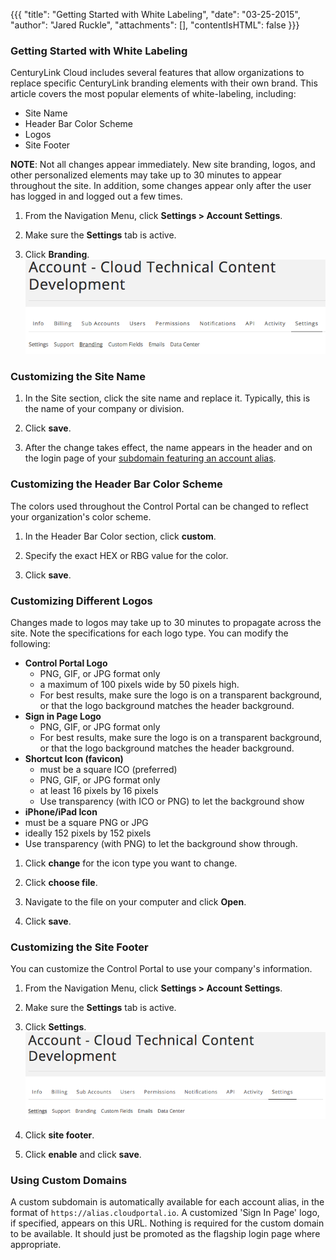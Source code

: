 {{{
  "title": "Getting Started with White Labeling",
  "date": "03-25-2015",
  "author": "Jared Ruckle",
  "attachments": [],
  "contentIsHTML": false
}}}

### Getting Started with White Labeling
CenturyLink Cloud includes several features that allow organizations to replace specific CenturyLink branding elements with their own brand. This article covers the most popular elements of white-labeling, including:

* Site Name
* Header Bar Color Scheme
* Logos
* Site Footer

**NOTE**: Not all changes appear immediately. New site branding, logos, and other personalized elements may take up to 30 minutes to appear throughout the site. In addition, some changes appear only after the user has logged in and logged out a few times.

1. From the Navigation Menu, click **Settings > Account Settings**.

2. Make sure the **Settings** tab is active.

3. Click **Branding**.
   ![Settings Page](../images/account-settings-site-branding.png)

### Customizing the Site Name
1. In the Site section, click the site name and replace it. Typically, this is the name of your company or division.

2. Click **save**.

3. After the change takes effect, the name appears in the header and on the login page of your [subdomain featuring an account alias](https://www.ctl.io/knowledge-base/release-notes/2015-03-05-cloud-platform-release-notes/).

### Customizing the Header Bar Color Scheme
The colors used throughout the Control Portal can be changed to reflect your organization's color scheme.
1. In the Header Bar Color section, click **custom**.

2. Specify the exact HEX or RBG value for the color.

3. Click **save**.

### Customizing Different Logos
Changes made to logos may take up to 30 minutes to propagate across the site. Note the specifications for each logo type. You can modify the following:
* **Control Portal Logo**
  * PNG, GIF, or JPG format only
  * a maximum of 100 pixels wide by 50 pixels high.
  * For best results, make sure the logo is on a transparent background, or that the logo background matches the header background.
* **Sign in Page Logo**
  * PNG, GIF, or JPG format only
  * For best results, make sure the logo is on a transparent background, or that the logo background matches the header background.
* **Shortcut Icon (favicon)**
  * must be a square ICO (preferred)
  * PNG, GIF, or JPG format only
  * at least 16 pixels by 16 pixels
  * Use transparency (with ICO or PNG) to let the background show
* **iPhone/iPad Icon**
 * must be a square PNG or JPG
 * ideally 152 pixels by 152 pixels
 * Use transparency (with PNG) to let the background show through.

1. Click **change** for the icon type you want to change.

2. Click **choose file**.

3. Navigate to the file on your computer and click **Open**.

4. Click **save**.

### Customizing the Site Footer
You can customize the Control Portal to use your company's information.

1. From the Navigation Menu, click **Settings > Account Settings**.

2. Make sure the **Settings** tab is active.

3. Click **Settings**.
   ![Settings Page](../images/account-settings-site-settings.png)

4. Click **site footer**.

5. Click **enable** and click **save**.

### Using Custom Domains
A custom subdomain is automatically available for each account alias, in the format of `https://alias.cloudportal.io`. A customized 'Sign In Page' logo, if specified, appears on this URL. Nothing is required for the custom domain to be available. It should just be promoted as the flagship login page where appropriate.
